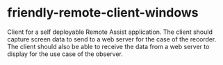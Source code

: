# friendly-remote-client-windows

Client for a self deployable Remote Assist application. 
The client should capture screen data to send to a web server for the case of the recorder.
The client should also be able to receive the data from a web server to display for the use case of the observer. 
